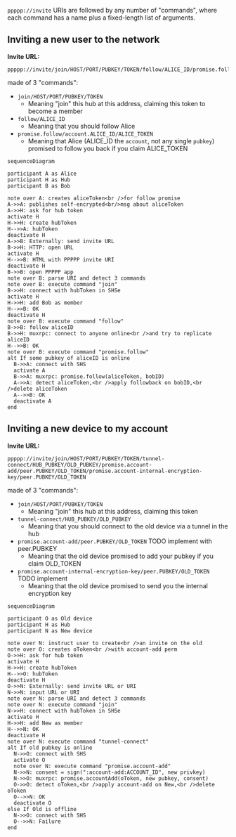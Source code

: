 `ppppp://invite` URIs are followed by any number of "commands", where each command has a name plus a fixed-length list of arguments.

## Inviting a new user to the network

**Invite URL:**

```
ppppp://invite/join/HOST/PORT/PUBKEY/TOKEN/follow/ALICE_ID/promise.follow/account.ALICE_ID/ALICE_TOKEN
```

made of 3 "commands":

- `join/HOST/PORT/PUBKEY/TOKEN`
  - Meaning "join" this hub at this address, claiming this token to become a member
- `follow/ALICE_ID`
  - Meaning that you should follow Alice
- `promise.follow/account.ALICE_ID/ALICE_TOKEN`
  - Meaning that Alice (ALICE_ID the `account`, not any single `pubkey`) promised to follow you back if you claim ALICE_TOKEN

```mermaid
sequenceDiagram

participant A as Alice
participant H as Hub
participant B as Bob

note over A: creates aliceToken<br />for follow promise
A->>A: publishes self-encrypted<br/>msg about aliceToken
A->>H: ask for hub token
activate H
H->>H: create hubToken
H-->>A: hubToken
deactivate H
A->>B: Externally: send invite URL
B->>H: HTTP: open URL
activate H
H-->>B: HTML with PPPPP invite URI
deactivate H
B->>B: open PPPPP app
note over B: parse URI and detect 3 commands
note over B: execute command "join"
B->>H: connect with hubToken in SHSe
activate H
H->>H: add Bob as member
H-->>B: OK
deactivate H
note over B: execute command "follow"
B->>B: follow aliceID
B->>H: muxrpc: connect to anyone online<br />and try to replicate aliceID
H-->>B: OK
note over B: execute command "promise.follow"
alt If some pubkey of aliceID is online
  B->>A: connect with SHS
  activate A
  B->>A: muxrpc: promise.follow(aliceToken, bobID)
  A->>A: detect aliceToken,<br />apply followback on bobID,<br />delete aliceToken
  A-->>B: OK
  deactivate A
end
```

## Inviting a new device to my account

**Invite URL:**

```
ppppp://invite/join/HOST/PORT/PUBKEY/TOKEN/tunnel-connect/HUB_PUBKEY/OLD_PUBKEY/promise.account-add/peer.PUBKEY/OLD_TOKEN/promise.account-internal-encryption-key/peer.PUBKEY/OLD_TOKEN
```

made of 3 "commands":

- `join/HOST/PORT/PUBKEY/TOKEN`
  - Meaning "join" this hub at this address, claiming this token
- `tunnel-connect/HUB_PUBKEY/OLD_PUBKEY`
  - Meaning that you should connect to the old device via a tunnel in the hub
- `promise.account-add/peer.PUBKEY/OLD_TOKEN` TODO implement with peer.PUBKEY
  - Meaning that the old device promised to add your pubkey if you claim OLD_TOKEN
- `promise.account-internal-encryption-key/peer.PUBKEY/OLD_TOKEN` TODO implement
  - Meaning that the old device promised to send you the internal encryption key

```mermaid
sequenceDiagram

participant O as Old device
participant H as Hub
participant N as New device

note over N: instruct user to create<br />an invite on the old
note over O: creates oToken<br />with account-add perm
O->>H: ask for hub token
activate H
H->>H: create hubToken
H-->>O: hubToken
deactivate H
O->>N: Externally: send invite URL or URI
N->>N: input URL or URI
note over N: parse URI and detect 3 commands
note over N: execute command "join"
N->>H: connect with hubToken in SHSe
activate H
H->>H: add New as member
H-->>N: OK
deactivate H
note over N: execute command "tunnel-connect"
alt If old pubkey is online
  N->>O: connect with SHS
  activate O
  note over N: execute command "promise.account-add"
  N->>N: consent = sign(":account-add:ACCOUNT_ID", new privkey)
  N->>O: muxrpc: promise.accountAdd(oToken, new pubkey, consent)
  O->>O: detect oToken,<br />apply account-add on New,<br />delete oToken
  O-->>N: OK
  deactivate O
else If Old is offline
  N->>O: connect with SHS
  O-->>N: Failure
end
```